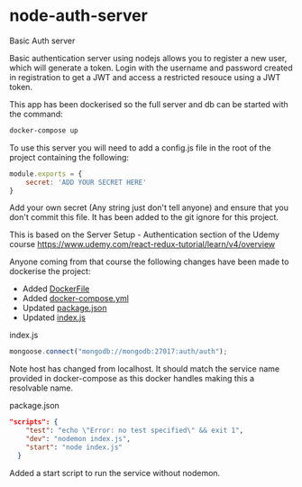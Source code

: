 # node-auth-server
Basic Auth server

Basic authentication server using nodejs allows you to register a new user, which will generate a token. 
Login with the username and password created in registration to get a JWT and access a restricted resouce using a JWT token.

This app has been dockerised so the full server and db can be started with the command:

```bash
docker-compose up
```

To use this server you will need to add a config.js file in the root of the project containing the following:

```javascript
module.exports = {
    secret: 'ADD YOUR SECRET HERE'
}
```

Add your own secret (Any string just don't tell anyone) and ensure that you don't commit this file. 
It has been added to the git ignore for this project.

This is based on the Server Setup - Authentication section of the Udemy course https://www.udemy.com/react-redux-tutorial/learn/v4/overview

Anyone coming from that course the following changes have been made to dockerise the project:

* Added [DockerFile](./DockerFile)
* Added [docker-compose.yml](./docker-compose.yml)
* Updated [package.json](./package.json)
* Updated [index.js](./index.js)

index.js
```javascript
mongoose.connect("mongodb://mongodb:27017:auth/auth");
```
Note host has changed from localhost. It should match the service name provided in docker-compose as this docker handles
making this a resolvable name.

package.json
```json
"scripts": {
    "test": "echo \"Error: no test specified\" && exit 1",
    "dev": "nodemon index.js",
    "start": "node index.js"
  }
```
Added a start script to run the service without nodemon.
